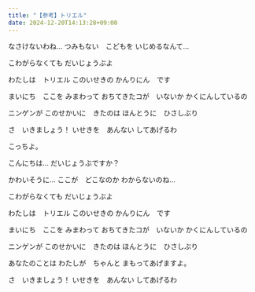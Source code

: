 ```yaml
---
title: "【参考】トリエル"
date: 2024-12-20T14:13:28+09:00
---
```

なさけないわね…
つみもない　こどもを
いじめるなんて…

こわがらなくても
だいじょうぶよ

わたしは　トリエル
このいせきの
かんりにん　です

まいにち　ここを
みまわって
おちてきたコが　いないか
かくにんしているの

ニンゲンが
このせかいに　きたのは
ほんとうに　ひさしぶり

さ　いきましょう！
いせきを　あんない
してあげるわ

こっちよ。


こんにちは…
だいじょうぶですか？

かわいそうに…
ここが　どこなのか
わからないのね…

こわがらなくても
だいじょうぶよ

わたしは　トリエル
このいせきの
かんりにん　です

まいにち　ここを
みまわって
おちてきたコが　いないか
かくにんしているの

ニンゲンが
このせかいに　きたのは
ほんとうに　ひさしぶり

あなたのことは
わたしが　ちゃんと
まもってあげますよ。

さ　いきましょう！
いせきを　あんない
してあげるわ
